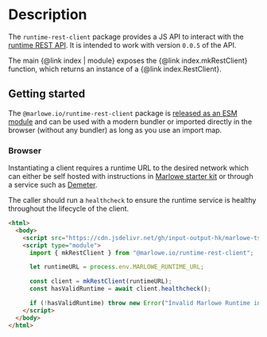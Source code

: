 # Description

The `runtime-rest-client` package provides a JS API to interact with the [runtime REST API](https://docs.marlowe.iohk.io/api/introduction). It is intended to work with version `0.0.5` of the API.

The main {@link index | module} exposes the {@link index.mkRestClient} function, which returns an instance of a {@link index.RestClient}.

## Getting started

The `@marlowe.io/runtime-rest-client` package is [released as an ESM module](https://github.com/input-output-hk/marlowe-ts-sdk/blob/main/doc/modules-system.md) and can be used with a modern bundler or imported directly in the browser (without any bundler) as long as you use an import map.

### Browser

Instantiating a client requires a runtime URL to the desired network which can either be self hosted with instructions in [Marlowe starter kit](https://github.com/input-output-hk/marlowe-starter-kit/blob/main/docs/preliminaries.md) or through a service such as [Demeter](https://docs.demeter.run/extensions/marlowe-runtime).

The caller should run a `healthcheck` to ensure the runtime service is healthy throughout the lifecycle of the client.

```html
<html>
  <body>
    <script src="https://cdn.jsdelivr.net/gh/input-output-hk/marlowe-ts-sdk@0.4.0-beta/jsdelivr-npm-importmap.js"></script>
    <script type="module">
      import { mkRestClient } from "@marlowe.io/runtime-rest-client";

      let runtimeURL = process.env.MARLOWE_RUNTIME_URL;

      const client = mkRestClient(runtimeURL);
      const hasValidRuntime = await client.healthcheck();

      if (!hasValidRuntime) throw new Error("Invalid Marlowe Runtime instance");
    </script>
  </body>
</html>
```
